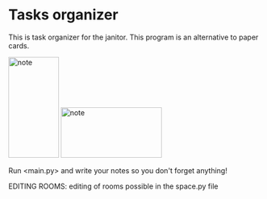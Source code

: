 # Tasks organizer
 This is task organizer for the janitor.
 This program is an alternative to paper cards.

<div> 
  <img src="https://cdn.discordapp.com/attachments/723151023614460025/944606088756625418/note.png" title="note" alt="note" width="100" height="200"/>
 <img src="https://cdn.discordapp.com/attachments/723151023614460025/944606088756625418/note.png" width="200" height="100" alt="note">
</div>
 
 
 
 
 Run <main.py> and write your notes so you don't forget anything!

EDITING ROOMS:
editing of rooms possible in the space.py file
